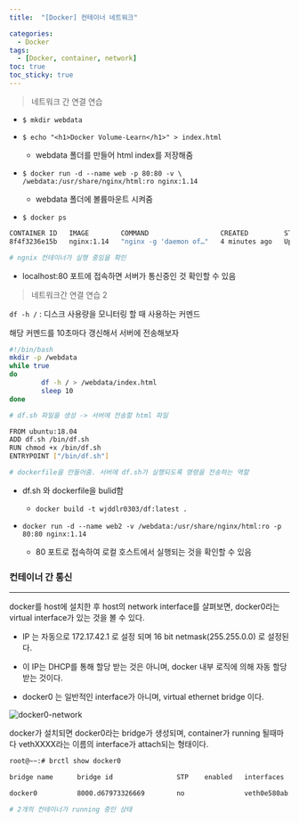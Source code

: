 ```yaml
---
title:  "[Docker] 컨테이너 네트워크"

categories:
  - Docker
tags:
  - [Docker, container, network]
toc: true
toc_sticky: true
---
```


> 네트워크 간 연결 연습

* `$ mkdir webdata`
* `$ echo "<h1>Docker Volume-Learn</h1>" > index.html`
  * webdata 폴더를 만들어 html index를 저장해줌

* `$ docker run -d --name web -p 80:80 -v \ /webdata:/usr/share/nginx/html:ro nginx:1.14`
  * webdata 폴더에 볼륨마운트 시켜줌

* `$ docker ps`

```bash
CONTAINER ID   IMAGE        COMMAND                  CREATED         STATUS         PORTS                               NAMES
8f4f3236e15b   nginx:1.14   "nginx -g 'daemon of…"   4 minutes ago   Up 4 minutes   0.0.0.0:80->80/tcp, :::80->80/tcp   web

# ngnix 컨테이너가 실행 중임을 확인
```

* localhost:80 포트에 접속하면 서버가 통신중인 것 확인할 수 있음


> 네트워크간 연결 연습 2

`df -h /` : 디스크 사용량을 모니터링 할 때 사용하는 커멘드

해당 커멘드를 10초마다 갱신해서 서버에 전송해보자

```bash
#!/bin/bash
mkdir -p /webdata
while true
do
        df -h / > /webdata/index.html
        sleep 10
done

# df.sh 파일을 생성 -> 서버에 전송할 html 파일
```

```bash
FROM ubuntu:18.04
ADD df.sh /bin/df.sh
RUN chmod +x /bin/df.sh
ENTRYPOINT ["/bin/df.sh"]

# dockerfile을 만들어줌. 서버에 df.sh가 실행되도록 명령을 전송하는 역할
```

* df.sh 와 dockerfile을 bulid함

  * `docker build -t wjddlr0303/df:latest .`

* `docker run -d --name web2 -v /webdata:/usr/share/nginx/html:ro -p 80:80 nginx:1.14`

  * 80 포트로 접속하여 로컬 호스트에서 실행되는 것을 확인할 수 있음

    

### 컨테이너 간 통신

---

docker를 host에 설치한 후 host의 network interface를 살펴보면, docker0라는 virtual interface가 있는 것을 볼 수 있다.

* IP 는 자동으로 172.17.42.1 로 설정 되며 16 bit netmask(255.255.0.0) 로 설정된다. 

* 이 IP는 DHCP를 통해 할당 받는 것은 아니며, docker 내부 로직에 의해 자동 할당 받는 것이다.

* docker0 는 일반적인 interface가 아니며, virtual ethernet bridge 이다.

![docker0-network](https://jonnung.dev/images/docker_network.png)

docker가 설치되면 docker0라는 bridge가 생성되며, container가 running 될때마다 vethXXXX라는 이름의 interface가 attach되는 형태이다.

```bash
root@~~:# brctl show docker0

bridge name      bridge id                STP    enabled   interfaces

docker0          8000.d67973326669        no               veth0e580ab                                                                              veth77faee0

# 2개의 컨테이너가 running 중인 상태
```

